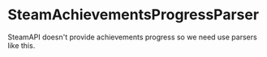 # SteamAchievementsProgressParser

SteamAPI doesn't provide achievements progress so we need use parsers like this.
